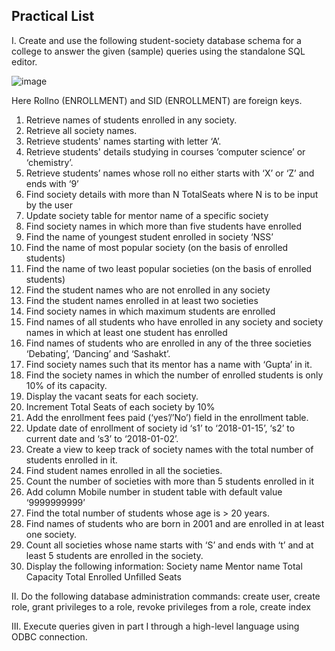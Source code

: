 ## Practical List
I.  Create and use the following student-society database schema for a college to answer the given (sample) queries using the standalone SQL editor. 

![image](https://github.com/Mayank230604/DBMS_Practicals/assets/120153596/52478604-9dc2-47f0-8ac7-218db93ad154)

Here Rollno (ENROLLMENT) and SID (ENROLLMENT) are foreign keys.

1. Retrieve names of students enrolled in any society. 
2. Retrieve all society names. 
3. Retrieve students' names starting with letter ‘A’. 
4. Retrieve students' details studying in courses ‘computer science’ or ‘chemistry’. 
5. Retrieve students’ names whose roll no either starts with ‘X’ or ‘Z’ and ends with ‘9’ 
6. Find society details with more than N TotalSeats where N is to be input by the user 
7. Update society table for mentor name of a specific society 
8. Find society names in which more than five students have enrolled 
9. Find the name of youngest student enrolled in society ‘NSS’ 
10. Find the name of most popular society (on the basis of enrolled students) 
11. Find the name of two least popular societies  (on the basis of enrolled students) 
12. Find the student names who are not enrolled in any society 
13. Find the student names enrolled in at least two societies 
14. Find society names in which maximum students are enrolled 
15. Find names of all students who have enrolled in any society and society names in which at least one student has enrolled  
16. Find names of students who are enrolled in any of the three societies ‘Debating’, ‘Dancing’ and ‘Sashakt’. 
17. Find society names such that its mentor has a name with   ‘Gupta’ in it.  
18. Find the society names in which the number of enrolled students is only 10% of  its capacity. 
19. Display the vacant seats for each society. 
20. Increment Total Seats of each society by 10% 
21. Add the enrollment fees paid (‘yes’/’No’) field in the enrollment table. 
22. Update date of enrollment of society id ‘s1’ to ‘2018-01-15’, ‘s2’ to current date and ‘s3’ 
to ‘2018-01-02’. 
23. Create a view to keep track of society names with the total number of students enrolled in it. 
24. Find student names enrolled in all the societies. 
25. Count the number of societies with more than 5 students enrolled in it 
26. Add column Mobile number in student table with default value ‘9999999999’ 
27. Find the total number of students whose age is > 20 years. 
28. Find names of students who are born in 2001 and are enrolled in at least one society. 
29. Count all societies whose name starts with ‘S’ and ends with ‘t’ and at least 5 students are enrolled in the society. 
30. Display the following information: 
     Society name     Mentor name     Total Capacity    Total Enrolled    Unfilled Seats

II.  Do the following database administration commands: 
create user, create role, grant privileges to a role, revoke privileges from a role, create index

III.  Execute queries given in part I through a high-level language using ODBC connection.
